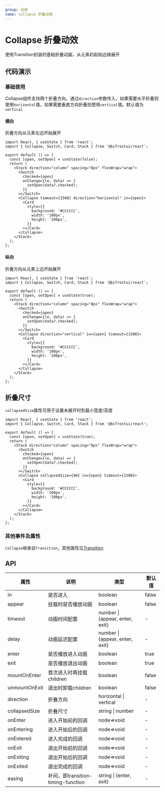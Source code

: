 ```yaml
---
group: 动效
name: collapse 折叠动效
---
```


# Collapse 折叠动效

使用Transition封装的基础折叠动画，从元素的起始边缘展开

## 代码演示

### 基础使用

Collapse组件支持两个折叠方向，通过`direction`参数传入，如果需要水平折叠则使用`horizontal`值，如果需要垂直方向折叠则使用`vertical`值。默认值为`vertical`

#### 横向

折叠方向从元素左边开始展开

```tsx
import React, { useState } from 'react';
import { Collapse, Switch, Card, Stack } from '@bifrostui/react';

export default () => {
  const [open, setOpen] = useState(false);
  return (
    <Stack direction="column" spacing="8px" flexWrap="wrap">
      <Switch
        checked={open}
        onChange={(e, data) => {
          setOpen(data?.checked);
        }}
      ></Switch>
      <Collapse timeout={1500} direction="horizontal" in={open}>
        <Card
          style={{
            background: '#CCCCCC',
            width: '100px',
            height: '100px',
          }}
        ></Card>
      </Collapse>
    </Stack>
  );
};
```

#### 纵向

折叠方向从元素上边开始展开

```tsx
import React, { useState } from 'react';
import { Collapse, Switch, Card, Stack } from '@bifrostui/react';

export default () => {
  const [open, setOpen] = useState(true);
  return (
    <Stack direction="column" spacing="8px" flexWrap="wrap">
      <Switch
        checked={open}
        onChange={(e, data) => {
          setOpen(data?.checked);
        }}
      ></Switch>
      <Collapse direction="vertical" in={open} timeout={1500}>
        <Card
          style={{
            background: '#CCCCCC',
            width: '100px',
            height: '100px',
          }}
        ></Card>
      </Collapse>
    </Stack>
  );
};
```

## 折叠尺寸

`collapsedSize`属性可用于设置未展开时到最小宽度/高度

```tsx
import React, { useState } from 'react';
import { Collapse, Switch, Card, Stack } from '@bifrostui/react';

export default () => {
  const [open, setOpen] = useState(true);
  return (
    <Stack direction="column" spacing="8px" flexWrap="wrap">
      <Switch
        checked={open}
        onChange={(e, data) => {
          setOpen(data?.checked);
        }}
      ></Switch>
      <Collapse collapsedSize={40} in={open} timeout={1500}>
        <Card
          style={{
            background: '#CCCCCC',
            width: '100px',
            height: '100px',
          }}
        ></Card>
      </Collapse>
    </Stack>
  );
};
```

### 其他事件及属性

`Collapse`继承自`Transition`，其他属性见[Transition](/cores/transition)

## API

| 属性          | 说明                               | 类型                            | 默认值 |
| ------------- | ---------------------------------- | ------------------------------- | ------ |
| in            | 是否进入                           | boolean                         | false  |
| appear        | 挂载时是否播放动画                 | boolean                         | false  |
| timeout       | 动画时间配置                       | number \| {appear, enter, exit} | -      |
| delay         | 动画延迟配置                       | number \| {appear, enter, exit} | -      |
| enter         | 是否播放进入动画                   | boolean                         | true   |
| exit          | 是否播放退出动画                   | boolean                         | true   |
| mountOnEnter  | 首次进入时再挂载children           | boolean                         | false  |
| unmountOnExit | 退出时卸载children                 | boolean                         | false  |
| direction     | 折叠方向                           | horizontal \| vertical          | -      |
| collapsedSize | 折叠尺寸                           | string \| number                | -      |
| onEnter       | 进入开始前的回调                   | node=>void                      | -      |
| onEntering    | 进入开始后的回调                   | node=>void                      | -      |
| onEntered     | 进入完成的回调                     | node=>void                      | -      |
| onExit        | 退出开始前的回调                   | node=>void                      | -      |
| onExiting     | 退出开始后的回调                   | node=>void                      | -      |
| onExited      | 退出完成的回调                     | node=>void                      | -      |
| easing        | 补间，即transition-timing-function | string \| {enter, exit}         | -      |
